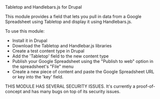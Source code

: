 Tabletop and Handlebars.js for Drupal

This module provides a field that lets you pull in data from a Google Spreadsheet using Tabletop and display it using Handlebars.js.

To use this module:
* Install it in Drupal
* Download the Tabletop and Handlebar.js libraries
* Create a test content type in Drupal
* Add the 'Tabletop' field to the new content type
* Publish your Google Spreadsheet using the "Publish to web" option in the spreadsheet's "File" menu
* Create a new piece of content and paste the Google Spreadsheet URL or key into the 'key' field.

THIS MODULE HAS SEVERAL SECURITY ISSUES. It's currently a proof-of-concept and has many bugs on top of its security issues.
